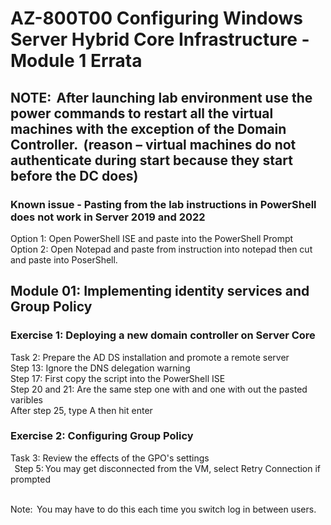 # AZ-800T00 Configuring Windows Server Hybrid Core Infrastructure - Module 1 Errata

## NOTE:  After launching lab environment use the power commands to restart all the virtual machines with the exception of the Domain Controller.  (reason – virtual machines do not authenticate during start because they start before the DC does)  

### Known issue - Pasting from the lab instructions in PowerShell does not work in Server 2019 and 2022<br>
Option 1:  Open PowerShell ISE and paste into the PowerShell Prompt <br>
Option 2:  Open Notepad and paste from instruction into notepad then cut and paste into PoserShell. <br>

## Module 01: Implementing identity services and Group Policy

### Exercise 1: Deploying a new domain controller on Server Core

Task 2: Prepare the AD DS installation and promote a remote server<br>
Step 13: Ignore the DNS delegation warning <br>
Step 17: First copy the script into the PowerShell ISE <br>
Step 20 and 21: Are the same step one with and one with out the pasted varibles <br>
After step 25, type A then hit enter <br>

### Exercise 2: Configuring Group Policy  

Task 3: Review the effects of the GPO's settings<br>  
Step 5: You may get disconnected from the VM, select Retry Connection if prompted  <br> 

Note:  You may have to do this each time you switch log in between users. <br>


